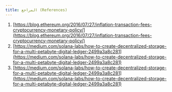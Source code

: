 ```yaml
---
title: المراجع (References)
---
```


1. [https://blog.ethereum.org/2016/07/27/inflation-transaction-fees-cryptocurrency-monetary-policy/](https://blog.ethereum.org/2016/07/27/inflation-transaction-fees-cryptocurrency-monetary-policy/)
2. [https://medium.com/solana-labs/how-to-create-decentralized-storage-for-a-multi-petabyte-digital-ledger-2499a3a8c281](https://medium.com/solana-labs/how-to-create-decentralized-storage-for-a-multi-petabyte-digital-ledger-2499a3a8c281)
3. [https://medium.com/solana-labs/how-to-create-decentralized-storage-for-a-multi-petabyte-digital-ledger-2499a3a8c281](https://medium.com/solana-labs/how-to-create-decentralized-storage-for-a-multi-petabyte-digital-ledger-2499a3a8c281)
